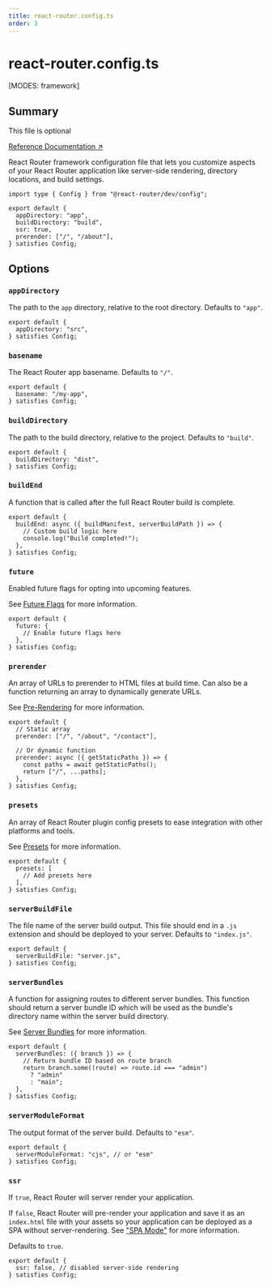 ```yaml
---
title: react-router.config.ts
order: 3
---
```


# react-router.config.ts

[MODES: framework]

## Summary

<docs-info>
This file is optional
</docs-info>

[Reference Documentation ↗](https://api.reactrouter.com/dev/types/_react_router_dev.config.Config.html)

React Router framework configuration file that lets you customize aspects of your React Router application like server-side rendering, directory locations, and build settings.

```tsx filename=react-router.config.ts
import type { Config } from "@react-router/dev/config";

export default {
  appDirectory: "app",
  buildDirectory: "build",
  ssr: true,
  prerender: ["/", "/about"],
} satisfies Config;
```

## Options

### `appDirectory`

The path to the `app` directory, relative to the root directory. Defaults to `"app"`.

```tsx filename=react-router.config.ts
export default {
  appDirectory: "src",
} satisfies Config;
```

### `basename`

The React Router app basename. Defaults to `"/"`.

```tsx filename=react-router.config.ts
export default {
  basename: "/my-app",
} satisfies Config;
```

### `buildDirectory`

The path to the build directory, relative to the project. Defaults to `"build"`.

```tsx filename=react-router.config.ts
export default {
  buildDirectory: "dist",
} satisfies Config;
```

### `buildEnd`

A function that is called after the full React Router build is complete.

```tsx filename=react-router.config.ts
export default {
  buildEnd: async ({ buildManifest, serverBuildPath }) => {
    // Custom build logic here
    console.log("Build completed!");
  },
} satisfies Config;
```

### `future`

Enabled future flags for opting into upcoming features.

See [Future Flags][future-flags] for more information.

```tsx filename=react-router.config.ts
export default {
  future: {
    // Enable future flags here
  },
} satisfies Config;
```

### `prerender`

An array of URLs to prerender to HTML files at build time. Can also be a function returning an array to dynamically generate URLs.

See [Pre-Rendering][pre-rendering] for more information.

```tsx filename=react-router.config.ts
export default {
  // Static array
  prerender: ["/", "/about", "/contact"],

  // Or dynamic function
  prerender: async ({ getStaticPaths }) => {
    const paths = await getStaticPaths();
    return ["/", ...paths];
  },
} satisfies Config;
```

### `presets`

An array of React Router plugin config presets to ease integration with other platforms and tools.

See [Presets][presets] for more information.

```tsx filename=react-router.config.ts
export default {
  presets: [
    // Add presets here
  ],
} satisfies Config;
```

### `serverBuildFile`

The file name of the server build output. This file should end in a `.js` extension and should be deployed to your server. Defaults to `"index.js"`.

```tsx filename=react-router.config.ts
export default {
  serverBuildFile: "server.js",
} satisfies Config;
```

### `serverBundles`

A function for assigning routes to different server bundles. This function should return a server bundle ID which will be used as the bundle's directory name within the server build directory.

See [Server Bundles][server-bundles] for more information.

```tsx filename=react-router.config.ts
export default {
  serverBundles: ({ branch }) => {
    // Return bundle ID based on route branch
    return branch.some((route) => route.id === "admin")
      ? "admin"
      : "main";
  },
} satisfies Config;
```

### `serverModuleFormat`

The output format of the server build. Defaults to `"esm"`.

```tsx filename=react-router.config.ts
export default {
  serverModuleFormat: "cjs", // or "esm"
} satisfies Config;
```

### `ssr`

If `true`, React Router will server render your application.

If `false`, React Router will pre-render your application and save it as an `index.html` file with your assets so your application can be deployed as a SPA without server-rendering. See ["SPA Mode"][spa-mode] for more information.

Defaults to `true`.

```tsx filename=react-router.config.ts
export default {
  ssr: false, // disabled server-side rendering
} satisfies Config;
```

[future-flags]: ../../upgrading/future
[presets]: ../../how-to/presets
[server-bundles]: ../../how-to/server-bundles
[pre-rendering]: ../../how-to/pre-rendering
[spa-mode]: ../../how-to/spa
